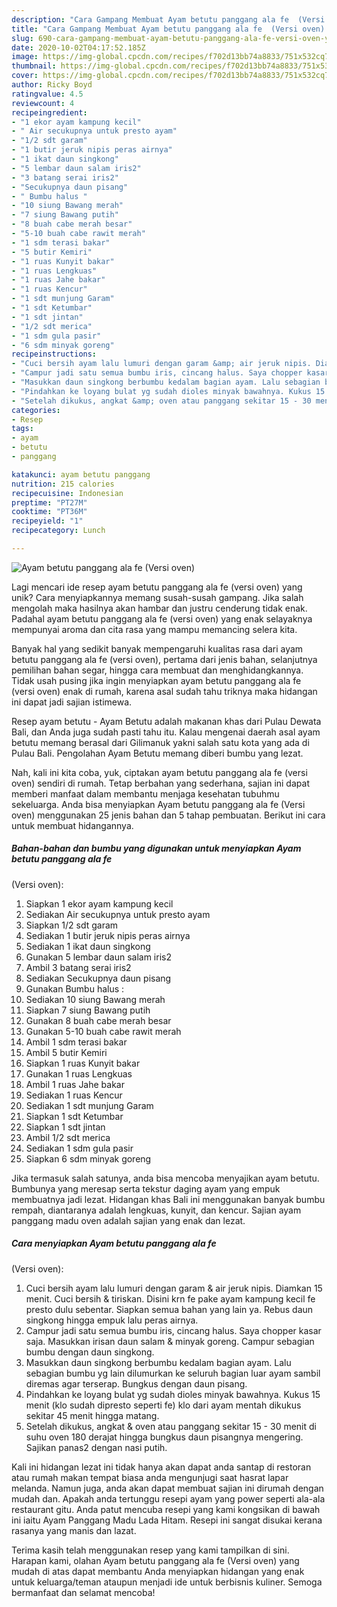 ```yaml
---
description: "Cara Gampang Membuat Ayam betutu panggang ala fe  (Versi oven) yang Lezat"
title: "Cara Gampang Membuat Ayam betutu panggang ala fe  (Versi oven) yang Lezat"
slug: 690-cara-gampang-membuat-ayam-betutu-panggang-ala-fe-versi-oven-yang-lezat
date: 2020-10-02T04:17:52.185Z
image: https://img-global.cpcdn.com/recipes/f702d13bb74a8833/751x532cq70/ayam-betutu-panggang-ala-fe-versi-oven-foto-resep-utama.jpg
thumbnail: https://img-global.cpcdn.com/recipes/f702d13bb74a8833/751x532cq70/ayam-betutu-panggang-ala-fe-versi-oven-foto-resep-utama.jpg
cover: https://img-global.cpcdn.com/recipes/f702d13bb74a8833/751x532cq70/ayam-betutu-panggang-ala-fe-versi-oven-foto-resep-utama.jpg
author: Ricky Boyd
ratingvalue: 4.5
reviewcount: 4
recipeingredient:
- "1 ekor ayam kampung kecil"
- " Air secukupnya untuk presto ayam"
- "1/2 sdt garam"
- "1 butir jeruk nipis peras airnya"
- "1 ikat daun singkong"
- "5 lembar daun salam iris2"
- "3 batang serai iris2"
- "Secukupnya daun pisang"
- " Bumbu halus "
- "10 siung Bawang merah"
- "7 siung Bawang putih"
- "8 buah cabe merah besar"
- "5-10 buah cabe rawit merah"
- "1 sdm terasi bakar"
- "5 butir Kemiri"
- "1 ruas Kunyit bakar"
- "1 ruas Lengkuas"
- "1 ruas Jahe bakar"
- "1 ruas Kencur"
- "1 sdt munjung Garam"
- "1 sdt Ketumbar"
- "1 sdt jintan"
- "1/2 sdt merica"
- "1 sdm gula pasir"
- "6 sdm minyak goreng"
recipeinstructions:
- "Cuci bersih ayam lalu lumuri dengan garam &amp; air jeruk nipis. Diamkan 15 menit. Cuci bersih &amp; tiriskan. Disini krn fe pake ayam kampung kecil fe presto dulu sebentar. Siapkan semua bahan yang lain ya. Rebus daun singkong hingga empuk lalu peras airnya."
- "Campur jadi satu semua bumbu iris, cincang halus. Saya chopper kasar saja. Masukkan irisan daun salam &amp; minyak goreng. Campur sebagian bumbu dengan daun singkong."
- "Masukkan daun singkong berbumbu kedalam bagian ayam. Lalu sebagian bumbu yg lain dilumurkan ke seluruh bagian luar ayam sambil diremas agar terserap. Bungkus dengan daun pisang."
- "Pindahkan ke loyang bulat yg sudah dioles minyak bawahnya. Kukus 15 menit (klo sudah dipresto seperti fe) klo dari ayam mentah dikukus sekitar 45 menit hingga matang."
- "Setelah dikukus, angkat &amp; oven atau panggang sekitar 15 - 30 menit di suhu oven 180 derajat hingga bungkus daun pisangnya mengering. Sajikan panas2 dengan nasi putih."
categories:
- Resep
tags:
- ayam
- betutu
- panggang

katakunci: ayam betutu panggang 
nutrition: 215 calories
recipecuisine: Indonesian
preptime: "PT27M"
cooktime: "PT36M"
recipeyield: "1"
recipecategory: Lunch

---
```



![Ayam betutu panggang ala fe 
(Versi oven)](https://img-global.cpcdn.com/recipes/f702d13bb74a8833/751x532cq70/ayam-betutu-panggang-ala-fe-versi-oven-foto-resep-utama.jpg)

Lagi mencari ide resep ayam betutu panggang ala fe 
(versi oven) yang unik? Cara menyiapkannya memang susah-susah gampang. Jika salah mengolah maka hasilnya akan hambar dan justru cenderung tidak enak. Padahal ayam betutu panggang ala fe 
(versi oven) yang enak selayaknya mempunyai aroma dan cita rasa yang mampu memancing selera kita.

Banyak hal yang sedikit banyak mempengaruhi kualitas rasa dari ayam betutu panggang ala fe 
(versi oven), pertama dari jenis bahan, selanjutnya pemilihan bahan segar, hingga cara membuat dan menghidangkannya. Tidak usah pusing jika ingin menyiapkan ayam betutu panggang ala fe 
(versi oven) enak di rumah, karena asal sudah tahu triknya maka hidangan ini dapat jadi sajian istimewa.

Resep ayam betutu - Ayam Betutu adalah makanan khas dari Pulau Dewata Bali, dan Anda juga sudah pasti tahu itu. Kalau mengenai daerah asal ayam betutu memang berasal dari Gilimanuk yakni salah satu kota yang ada di Pulau Bali. Pengolahan Ayam Betutu memang diberi bumbu yang lezat.


Nah, kali ini kita coba, yuk, ciptakan ayam betutu panggang ala fe 
(versi oven) sendiri di rumah. Tetap berbahan yang sederhana, sajian ini dapat memberi manfaat dalam membantu menjaga kesehatan tubuhmu sekeluarga. Anda bisa menyiapkan Ayam betutu panggang ala fe 
(Versi oven) menggunakan 25 jenis bahan dan 5 tahap pembuatan. Berikut ini cara untuk membuat hidangannya.

<!--inarticleads1-->

##### Bahan-bahan dan bumbu yang digunakan untuk menyiapkan Ayam betutu panggang ala fe 
(Versi oven):

1. Siapkan 1 ekor ayam kampung kecil
1. Sediakan  Air secukupnya untuk presto ayam
1. Siapkan 1/2 sdt garam
1. Sediakan 1 butir jeruk nipis peras airnya
1. Sediakan 1 ikat daun singkong
1. Gunakan 5 lembar daun salam iris2
1. Ambil 3 batang serai iris2
1. Sediakan Secukupnya daun pisang
1. Gunakan  Bumbu halus :
1. Sediakan 10 siung Bawang merah
1. Siapkan 7 siung Bawang putih
1. Gunakan 8 buah cabe merah besar
1. Gunakan 5-10 buah cabe rawit merah
1. Ambil 1 sdm terasi bakar
1. Ambil 5 butir Kemiri
1. Siapkan 1 ruas Kunyit bakar
1. Gunakan 1 ruas Lengkuas
1. Ambil 1 ruas Jahe bakar
1. Sediakan 1 ruas Kencur
1. Sediakan 1 sdt munjung Garam
1. Siapkan 1 sdt Ketumbar
1. Siapkan 1 sdt jintan
1. Ambil 1/2 sdt merica
1. Sediakan 1 sdm gula pasir
1. Siapkan 6 sdm minyak goreng


Jika termasuk salah satunya, anda bisa mencoba menyajikan ayam betutu. Bumbunya yang meresap serta tekstur daging ayam yang empuk membuatnya jadi lezat. Hidangan khas Bali ini menggunakan banyak bumbu rempah, diantaranya adalah lengkuas, kunyit, dan kencur. Sajian ayam panggang madu oven adalah sajian yang enak dan lezat. 

<!--inarticleads2-->

##### Cara menyiapkan Ayam betutu panggang ala fe 
(Versi oven):

1. Cuci bersih ayam lalu lumuri dengan garam &amp; air jeruk nipis. Diamkan 15 menit. Cuci bersih &amp; tiriskan. Disini krn fe pake ayam kampung kecil fe presto dulu sebentar. Siapkan semua bahan yang lain ya. Rebus daun singkong hingga empuk lalu peras airnya.
1. Campur jadi satu semua bumbu iris, cincang halus. Saya chopper kasar saja. Masukkan irisan daun salam &amp; minyak goreng. Campur sebagian bumbu dengan daun singkong.
1. Masukkan daun singkong berbumbu kedalam bagian ayam. Lalu sebagian bumbu yg lain dilumurkan ke seluruh bagian luar ayam sambil diremas agar terserap. Bungkus dengan daun pisang.
1. Pindahkan ke loyang bulat yg sudah dioles minyak bawahnya. Kukus 15 menit (klo sudah dipresto seperti fe) klo dari ayam mentah dikukus sekitar 45 menit hingga matang.
1. Setelah dikukus, angkat &amp; oven atau panggang sekitar 15 - 30 menit di suhu oven 180 derajat hingga bungkus daun pisangnya mengering. Sajikan panas2 dengan nasi putih.


Kali ini hidangan lezat ini tidak hanya akan dapat anda santap di restoran atau rumah makan tempat biasa anda mengunjugi saat hasrat lapar melanda. Namun juga, anda akan dapat membuat sajian ini dirumah dengan mudah dan. Apakah anda tertunggu resepi ayam yang power seperti ala-ala restaurant gitu. Anda patut mencuba resepi yang kami kongsikan di bawah ini iaitu Ayam Panggang Madu Lada Hitam. Resepi ini sangat disukai kerana rasanya yang manis dan lazat. 

Terima kasih telah menggunakan resep yang kami tampilkan di sini. Harapan kami, olahan Ayam betutu panggang ala fe 
(Versi oven) yang mudah di atas dapat membantu Anda menyiapkan hidangan yang enak untuk keluarga/teman ataupun menjadi ide untuk berbisnis kuliner. Semoga bermanfaat dan selamat mencoba!
